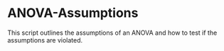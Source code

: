 # ANOVA-Assumptions
This script outlines the assumptions of an ANOVA and how to test if the assumptions are violated.
